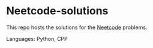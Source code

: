 # Neetcode-solutions

This repo hosts the solutions for the [Neetcode](https://neetcode.io/practice) problems.

Languages: Python, CPP
